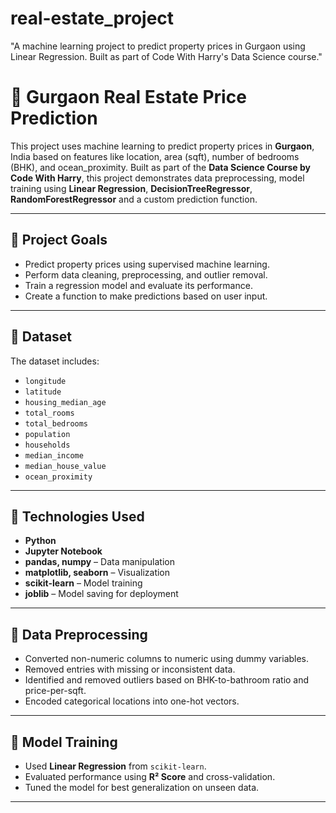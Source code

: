# real-estate_project
"A machine learning project to predict property prices in Gurgaon using Linear Regression. Built as part of Code With Harry's Data Science course."
# 🏡 Gurgaon Real Estate Price Prediction

This project uses machine learning to predict property prices in **Gurgaon**, India based on features like location, area (sqft), number of bedrooms (BHK), and ocean_proximity. Built as part of the **Data Science Course by Code With Harry**, this project demonstrates data preprocessing, model training using **Linear Regression**, **DecisionTreeRegressor**, **RandomForestRegressor** and a custom prediction function.

---

## 📌 Project Goals

- Predict property prices using supervised machine learning.
- Perform data cleaning, preprocessing, and outlier removal.
- Train a regression model and evaluate its performance.
- Create a function to make predictions based on user input.

---

## 📂 Dataset

The dataset includes:

- `longitude`
- `latitude`
- `housing_median_age`
- `total_rooms`
- `total_bedrooms`
- `population`
- `households`
- `median_income`
- `median_house_value`
- `ocean_proximity`

---

## 🔧 Technologies Used

- **Python**
- **Jupyter Notebook**
- **pandas, numpy** – Data manipulation
- **matplotlib, seaborn** – Visualization
- **scikit-learn** – Model training
- **joblib** – Model saving for deployment

---

## 🧹 Data Preprocessing

- Converted non-numeric columns to numeric using dummy variables.
- Removed entries with missing or inconsistent data.
- Identified and removed outliers based on BHK-to-bathroom ratio and price-per-sqft.
- Encoded categorical locations into one-hot vectors.

---

## 🤖 Model Training

- Used **Linear Regression** from `scikit-learn`.
- Evaluated performance using **R² Score** and cross-validation.
- Tuned the model for best generalization on unseen data.

---
